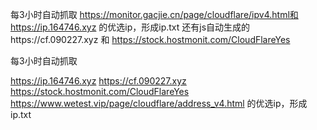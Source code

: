 每3小时自动抓取
https://monitor.gacjie.cn/page/cloudflare/ipv4.html和
 https://ip.164746.xyz
的优选ip，形成ip.txt 
还有js自动生成的https://cf.090227.xyz 和
https://stock.hostmonit.com/CloudFlareYes


每3小时自动抓取

https://ip.164746.xyz
https://cf.090227.xyz
https://stock.hostmonit.com/CloudFlareYes
https://www.wetest.vip/page/cloudflare/address_v4.html
的优选ip，形成ip.txt
